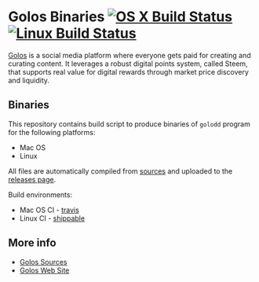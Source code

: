 # Golos Binaries [![OS X Build Status](https://travis-ci.org/ruslansalikhov/golos-bins.svg?branch=master)](https://travis-ci.org/ruslansalikhov/golos-bins) [![Linux Build Status](https://api.shippable.com/projects/58074f5c8eacbd0f0096c197/badge?branch=master)](https://app.shippable.com/projects/58074f5c8eacbd0f0096c197)

[Golos](https://golos.io/) is a social media platform where everyone gets paid for creating and curating content. It leverages a robust digital points system, called Steem, that supports real value for digital rewards through market price discovery and liquidity.

## Binaries

This repository contains build script to produce binaries of `golodd` program for the following platforms:

* Mac OS
* Linux

All files are automatically compiled from [sources](https://github.com/GolosChain/golos) and uploaded to the [releases page](https://github.com/ruslansalikhov/golos-bins/releases).

Build environments:

* Mac OS CI - [travis](https://travis-ci.org/ruslansalikhov/golos-bins)
* Linux CI - [shippable](https://app.shippable.com/projects/58074f5c8eacbd0f0096c197/status/)

## More info

* [Golos Sources](https://github.com/GolosChain/golos)
* [Golos Web Site](https://golos.io)
